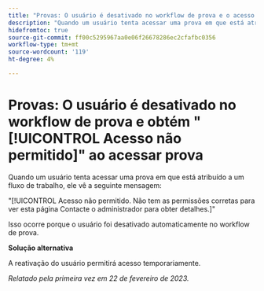 ```yaml
---
title: "Provas: O usuário é desativado no workflow de prova e o acesso é proibido ao acessar a prova"
description: "Quando um usuário tenta acessar uma prova em que está atribuído a um fluxo de trabalho, ele vê uma mensagem Access not allowed (Acesso não permitido)."
hidefromtoc: true
source-git-commit: ff00c5295967aa0e06f26678286ec2cfafbc0356
workflow-type: tm+mt
source-wordcount: '119'
ht-degree: 4%

---
```



# Provas: O usuário é desativado no workflow de prova e obtém &quot;[!UICONTROL Acesso não permitido]&quot; ao acessar prova

<!--This is on both the WF and WFP TOCs-->

Quando um usuário tenta acessar uma prova em que está atribuído a um fluxo de trabalho, ele vê a seguinte mensagem:

&quot;[!UICONTROL Acesso não permitido. Não tem as permissões corretas para ver esta página Contacte o administrador para obter detalhes.]&quot;

Isso ocorre porque o usuário foi desativado automaticamente no workflow de prova.

**Solução alternativa**

A reativação do usuário permitirá acesso temporariamente.

_Relatado pela primeira vez em 22 de fevereiro de 2023._

